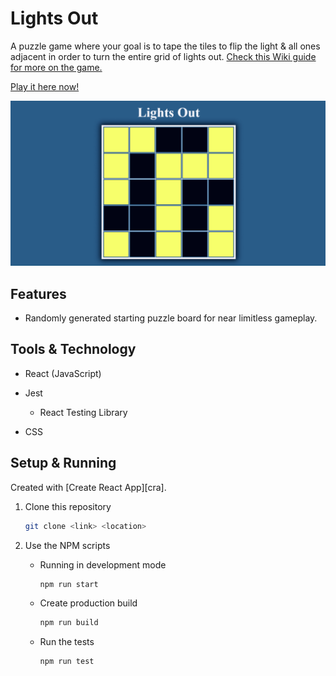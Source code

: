 # Lights Out

A puzzle game where your goal is to tape the tiles to flip the light & all ones adjacent in order to turn the entire grid of lights out. [Check this Wiki guide for more on the game.][wiki]

[Play it here now!][live]

<img src="./public/preview.png" alt="landing page of lights out game" />

## Features

- Randomly generated starting puzzle board for near limitless gameplay.

## Tools & Technology

- React (JavaScript)

- Jest

  - React Testing Library

- CSS

## Setup & Running

Created with [Create React App][cra].

1. Clone this repository

   ```bash
   git clone <link> <location>
   ```

1. Use the NPM scripts

   - Running in development mode

     ```bash
     npm run start
     ```

   - Create production build

     ```bash
     npm run build
     ```

   - Run the tests

     ```bash
     npm run test
     ```

[live]: https://mc-lights-out.surge.sh/
[wiki]: https://en.wikipedia.org/wiki/Lights_Out_(game)
